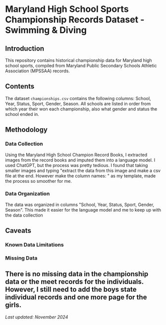 # Maryland High School Sports Championship Records Dataset - Swimming & Diving 

## Introduction

This repository contains historical championship data for Maryland high school sports, compiled from Maryland Public Secondary Schools Athletic Association (MPSSAA) records.
## Contents

The dataset `championships.csv` contains the following columns:
School, Year, Status, Sport, Gender, Season. All schools are listed in order from which year their won each championship, also what gender and status the school ended in.   

## Methodology

### Data Collection

Using the Maryland High School Champion Record Books, I extracted images from the record books and imputed them into a language model. I used ChatGPT, but the process was pretty tedious. I found that taking smaller images and typing "extract the data from this image and make a csv file at the end. However make the column names: " as my template, made the process so smoother for me. 

### Data Organization

The data was organized in columns "School, Year, Status, Sport, Gender, Season". This made it easier for the language model and me to keep up with the data collection 

## Caveats

### Known Data Limitations

### Missing Data

There is no missing data in the championship data or the meet records for the individuals. However, I still need to add the boys state individual records and one more page for the girls. 
---
*Last updated: November 2024*  
